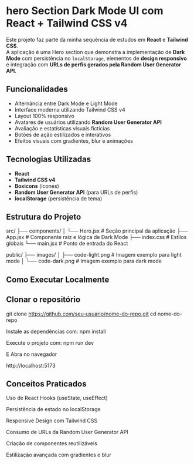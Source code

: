 # hero Section Dark Mode UI com React + Tailwind CSS v4

Este projeto faz parte da minha sequência de estudos em **React** e **Tailwind CSS**.  
A aplicação é uma Hero section que demonstra a implementação de **Dark Mode** com persistência no `localStorage`, elementos de **design responsivo** e integração com **URLs de perfis gerados pela Random User Generator API**.


##  Funcionalidades

- Alternância entre Dark Mode e Light Mode 
- Interface moderna utilizando Tailwind CSS v4
- Layout 100% responsivo
- Avatares de usuários utilizando **Random User Generator API**
- Avaliação e estatísticas visuais fictícias
- Botões de ação estilizados e interativos
- Efeitos visuais com gradientes, blur e animações


## Tecnologias Utilizadas

- **React** 
- **Tailwind CSS v4**
- **Boxicons** (ícones)
- **Random User Generator API** (para URLs de perfis)
- **localStorage** (persistência de tema)


## Estrutura do Projeto

src/
├── components/
│ └── Hero.jsx # Seção principal da aplicação
├── App.jsx # Componente raiz e lógica de Dark Mode
├── index.css # Estilos globais
└── main.jsx # Ponto de entrada do React

public/
├── images/
│ ├── code-light.png # Imagem exemplo para light mode
│ └── code-dark.png # Imagem exemplo para dark mode

## Como Executar Localmente

## **Clonar o repositório**
   
git clone https://github.com/seu-usuario/nome-do-repo.git
cd nome-do-repo

Instale as dependências com:
npm install

Execute o projeto com:
npm run dev

E Abra no navegador

http://localhost:5173


## Conceitos Praticados
Uso de React Hooks (useState, useEffect)

Persistência de estado no localStorage

Responsive Design com Tailwind CSS

Consumo de URLs da Random User Generator API

Criação de componentes reutilizáveis

Estilização avançada com gradientes e blur

